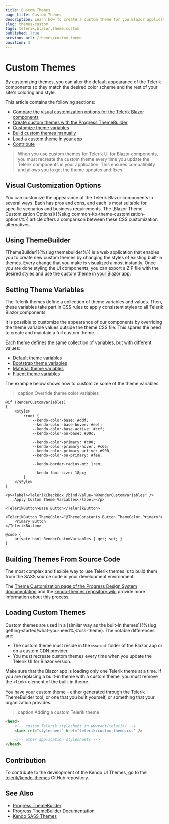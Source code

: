 ```yaml
---
title: Custom Themes
page_title: Custom Themes
description: Learn how to create a custom theme for you Blazor application and alter the default appearance of the UI for Blazor components.
slug: themes-custom
tags: telerik,blazor,theme,custom
published: True
previous_url: /themes/custom-theme
position: 3
---
```


# Custom Themes

By customizing themes, you can alter the default appearance of the Telerik components so they match the desired color scheme and the rest of your site's coloring and style.

This article contains the following sections:

* [Compare the visual customization options for the Telerik Blazor components](#blazor-css-customization-options)
* [Create custom themes with the Progress ThemeBuilder](#using-themebuilder)
* [Customize theme variables](#setting-theme-variables)
* [Build custom themes manually](#building-themes-from-source-code)
* [Load a custom theme in your app](#loading-custom-themes)
* [Contribute](#contribution)

> When you use custom themes for Telerik UI for Blazor components, you must recreate the custom theme every time you update the Telerik components in your application. This ensures compatibility and allows you to get the theme updates and fixes.


## Visual Customization Options

You can customize the appearance of the Telerik Blazor components in several ways. Each has pros and cons, and each is most suitable for specific scenarios and business requirements. The [Blazor Theme Customization Options]({%slug common-kb-theme-customization-options%}) article offers a comparison between these CSS customization alternatives.


## Using ThemeBuilder

[ThemeBuilder]({%slug themebuilder%}) is a web application that enables you to create new custom themes by changing the styles of existing built-in themes. Every change that you make is visualized almost instantly. Once you are done styling the UI components, you can export a ZIP file with the desired styles and [use the custom theme in your Blazor app](#loading-custom-themes).


## Setting Theme Variables

The Telerik themes define a collection of theme variables and values. Then, these variables take part in CSS rules to apply consistent styles to all Telerik Blazor components.

It is possible to customize the appearance of our components by overriding the theme variable values outside the theme CSS file. This spares the need to create and maintain a full custom theme.

Each theme defines the same collection of variables, but with different values:

* [Default theme variables](https://www.telerik.com/design-system/docs/themes/theme-default/theme-variables/)
* [Bootstrap theme variables](https://www.telerik.com/design-system/docs/themes/theme-bootstrap/theme-variables/)
* [Material theme variables](https://www.telerik.com/design-system/docs/themes/theme-material/theme-variables/)
* [Fluent theme variables](https://www.telerik.com/design-system/docs/themes/theme-fluent/theme-variables/)

The example below shows how to customize some of the theme variables.

>caption Override theme color variables

````CSHTML
@if (RenderCustomVariables)
{
    <style>
        :root {
            --kendo-color-base: #ddf;
            --kendo-color-base-hover: #eef;
            --kendo-color-base-active: #ccf;
            --kendo-color-on-base: #00c;

            --kendo-color-primary: #c00;
            --kendo-color-primary-hover: #c66;
            --kendo-color-primary-active: #900;
            --kendo-color-on-primary: #fee;

            --kendo-border-radius-md: 1rem;

            --kendo-font-size: 18px;
        }
    </style>
}

<p><label><TelerikCheckBox @bind-Value="@RenderCustomVariables" />
    Apply Custom Theme Variables</label></p>

<TelerikButton>Base Button</TelerikButton>

<TelerikButton ThemeColor="@ThemeConstants.Button.ThemeColor.Primary">
    Primary Button
</TelerikButton>

@code {
    private bool RenderCustomVariables { get; set; }
}
````


## Building Themes From Source Code

The most complex and flexible way to use Telerik themes is to build them from the SASS source code in your development environment.

The [Theme Customization page of the Progress Design System documentation](https://www.telerik.com/design-system/docs/themes/customization/) and the [kendo-themes repository wiki](https://github.com/telerik/kendo-themes/wiki/Compiling-themes) provide more information about this process.


## Loading Custom Themes

Custom themes are used in a [similar way as the built-in themes]({%slug getting-started/what-you-need%}#css-theme). The notable differences are:

* The custom theme must reside in the `wwwroot` folder of the Blazor app or on a custom CDN provider.
* You must recreate custom themes every time when you update the Telerik UI for Blazor version.

Make sure that the Blazor app is loading only one Telerik theme at a time. If you are replacing a built-in theme with a custom theme, you must remove the `<link>` element of the built-in theme.

You have your custom theme - either generated through the Telerik ThemeBuilder tool, or one that you built yourself, or something that your organization provides.

>caption Adding a custom Telerik theme

<div class="skip-repl"></div>

````HTML
<head>
    <!-- custom Telerik stylesheet in wwwroot/telerik/ -->
    <link rel="stylesheet" href="telerik/custom-theme.css" />

    <!-- other application stylesheets -->
</head>
````


## Contribution

To contribute to the development of the Kendo UI Themes, go to the [telerik/kendo-themes](https://github.com/telerik/kendo-themes) GitHub repository.


## See Also

* [Progress ThemeBuilder](https://themebuilderapp.telerik.com)
* [Progress ThemeBuilder Documentation](https://docs.telerik.com/themebuilder)
* [Kendo SASS Themes](https://docs.telerik.com/kendo-ui/styles-and-layout/sass-themes)
